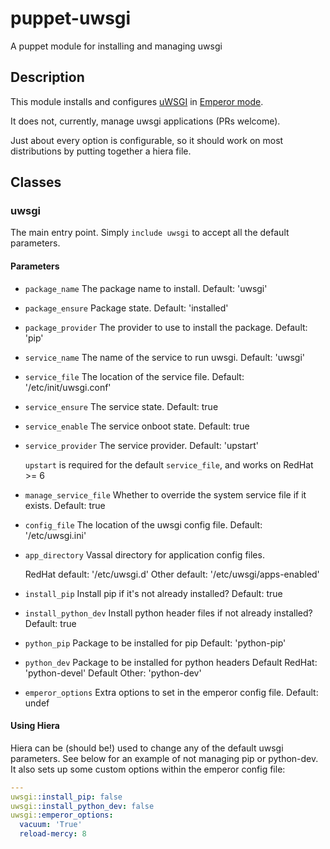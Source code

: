 puppet-uwsgi
============

A puppet module for installing and managing uwsgi

## Description

This module installs and configures [uWSGI](http://uwsgi-docs.readthedocs.org)
in [Emperor mode](http://uwsgi-docs.readthedocs.org/en/latest/Emperor.html).

It does not, currently, manage uwsgi applications (PRs welcome).

Just about every option is configurable, so it should work on most distributions
by putting together a hiera file.

## Classes

### uwsgi

The main entry point. Simply ``include uwsgi`` to accept all the default
parameters.

#### Parameters

* `package_name`
   The package name to install.
   Default: 'uwsgi'

* `package_ensure`
   Package state.
   Default: 'installed'

* `package_provider`
   The provider to use to install the package.
   Default: 'pip'

* `service_name`
   The name of the service to run uwsgi.
   Default: 'uwsgi'

* `service_file`
   The location of the service file.
   Default: '/etc/init/uwsgi.conf'

* `service_ensure`
   The service state.
   Default: true

* `service_enable`
   The service onboot state.
   Default: true

* `service_provider`
   The service provider.
   Default: 'upstart'

   `upstart` is required for the default `service_file`, and
   works on RedHat >= 6

* `manage_service_file`
   Whether to override the system service file if it exists.
   Default: true

* `config_file`
   The location of the uwsgi config file.
   Default: '/etc/uwsgi.ini'

* `app_directory`
   Vassal directory for application config files.

   RedHat default: '/etc/uwsgi.d'
   Other default: '/etc/uwsgi/apps-enabled'

* `install_pip`
   Install pip if it's not already installed?
   Default: true

* `install_python_dev`
   Install python header files if not already installed?
   Default: true

* `python_pip`
   Package to be installed for pip
   Default: 'python-pip'

* `python_dev`
   Package to be installed for python headers
   Default RedHat: 'python-devel'
   Default Other: 'python-dev'

* `emperor_options`
   Extra options to set in the emperor config file. Default: undef

#### Using Hiera

Hiera can be (should be!) used to change any of the default uwsgi parameters.
See below for an example of not managing pip or python-dev. It also sets up
some custom options within the emperor config file:

```yaml
---
uwsgi::install_pip: false
uwsgi::install_python_dev: false
uwsgi::emperor_options:
  vacuum: 'True'
  reload-mercy: 8
```
